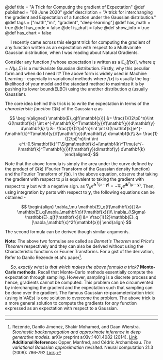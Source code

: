 @def title = "A Trick for Computing the gradient of Expectation"
@def published = "08 June 2020"
@def description = "A trick for interchanging the gradient and Expectation of a function under the Gaussian distribution."
@def tags = ["math","ml", "gradient", "deep-learning"]
@def has_math = true
@def has_code = false
@def is_draft = false
@def show_info = true
@def has_chart = false


&emsp;  I recently came across this elegant trick for computing the gradient of any function written as an expectation with respect to a Multivariate Gaussian distribution, when I was reading about Natural Gradients.

Consider any function $f$ whose expectation is written as a $\mathbb{E}_q[f(\mathbf{x})]$, where $q = N(\mu, \Sigma)$ is a multivariate Gaussian distribution. Firstly, why this peculiar form and when do I need it? The above form is widely used in Machine Learning - especially in variational methods where $f(x)$ is usually the log-likelihood of your model and the standard method to maximize it is by pushing its lower bound(ELBO) using the another distribution $q$ (usually Gaussian).

The core idea behind this trick is to write the expectation in terms of the *characteristic function* $G(\mathbf{k})$ of the Gaussian $q$ as

$$
\begin{aligned}
\mathbb{E}_q[f(\mathbf{x})] &= \frac{1}{(2\pi)^n}\int  G(\mathbf{k}) \int e^{-i\mathbf{k}^T\mathbf{y}}f(\mathbf{y})d\mathbf{y} d\mathbf{k} \\
&= \frac{1}{(2\pi)^n}\int \int G(\mathbf{k})e^{-i\mathbf{k}^T\mathbf{y}}f(\mathbf{y})d\mathbf{y} d\mathbf{k}\\
&= \frac{1}{(2\pi)^n}\int \int e^{-0.5\mathbf{k}^T\Sigma\mathbf{k}+i\mathbf{k}^T\mu}e^{-i\mathbf{k}^T\mathbf{y}}f(\mathbf{y})d\mathbf{y} d\mathbf{k}
\end{aligned}
$$

Note that the above formula is simply the area under the curve defined by the product of $G(\mathbf{k})$ (Fourier Transform of the Gaussian density function) and the Fourier Transform of $f(\mathbf{x})$. In the above equation, observe that taking the gradient with respect to $\mu$ is equivalent to taking the gradient with respect to $\mathbf{y}$ but with a negative sign. as $\nabla_{\mu}e^{i\mathbf{k}^T(\mu - \mathbf{y})} = - \nabla_{\mathbf{y}}e^{i\mathbf{k}^T(\mu - \mathbf{y})}$. Then, using integration by parts with respect to $\mathbf{y}$, the following equations can be obtained -

$$
\begin{align}
\nabla_\mu \mathbb{E}_q[f(\mathbf{x})] &= \mathbb{E}_q[\nabla_\mathbf{x}f(\mathbf{x})]\\
\nabla_{\Sigma} \mathbb{E}_q[f(\mathbf{x})] &= \frac{1}{2}\mathbb{E}_q [\nabla_\mathbf{x}^2f(\mathbf{x})]
\end{align}
$$

The second formula can be derived though similar arguments.

**Note:** The above two formulae are called as *Bonnet's Theorem* and *Price's Theorem* respectively and they can also be derived without using the Characteristic functions or Fourier Transforms. For a gist of the derivation, Refer to Danilo Rezende et.al's paper[^2].

&emsp;  *So, exactly what is that which makes the above formula a trick?* **Monte-Carlo methods**. Recall that Monte-Carlo methods essentially compute the expectation through sampling.
However, sampling is a discrete process and hence, gradients cannot be computed. This problem can be circumvented by interchanging the gradient and the expectation such that sampling can be done over the gradient. The famous Gaussian re-parameterization trick (using in VAEs) is one solution to overcome the problem. The above trick is a more general solution to compute the gradients for *any* function expressed as an expectation with respect to a Gaussian.

----


[^2]:  Rezende, Danilo Jimenez, Shakir Mohamed, and Daan Wierstra. *Stochastic backpropagation and approximate inference in deep generative models.* arXiv preprint arXiv:1401.4082 (2014). [Link](https://arxiv.org/abs/1401.4082). **Additional Reference:** Opper, Manfred, and Cédric Archambeau. *The variational Gaussian approximation revisited.* Neural computation 21.3 (2009): 786-792 [Link](https://citeseerx.ist.psu.edu/document?repid=rep1&type=pdf&doi=b3d7d50f527ab3e7bb31aa8bdd5d110d23ab1ca4).